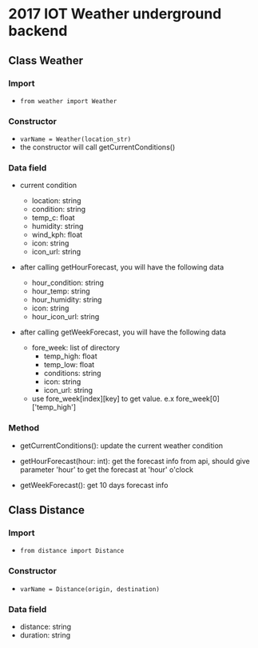 # 2017 IOT Weather underground backend

## Class Weather
### Import
- `from weather import Weather`

### Constructor
- `varName = Weather(location_str)`
- the constructor will call getCurrentConditions()

### Data field
- current condition
    - location: string
    - condition: string
    - temp_c: float
    - humidity: string
    - wind_kph: float
    - icon: string
    - icon_url: string

- after calling getHourForecast, you will have the following data
    - hour_condition: string
    - hour_temp: string
    - hour_humidity: string
    - icon: string
    - hour_icon_url: string

- after calling getWeekForecast, you will have the following data
    - fore_week: list of directory
        - temp_high: float
        - temp_low: float
        - conditions: string
        - icon: string
        - icon_url: string
    - use fore_week[index][key] to get value. e.x fore_week[0]['temp_high']

### Method
- getCurrentConditions(): update the current weather condition

- getHourForecast(hour: int): get the forecast info from api, should give parameter 'hour' to get the forecast at 'hour' o'clock

- getWeekForecast(): get 10 days forecast info

## Class Distance
### Import
- `from distance import Distance`

### Constructor
- `varName = Distance(origin, destination)`

### Data field
- distance: string
- duration: string

